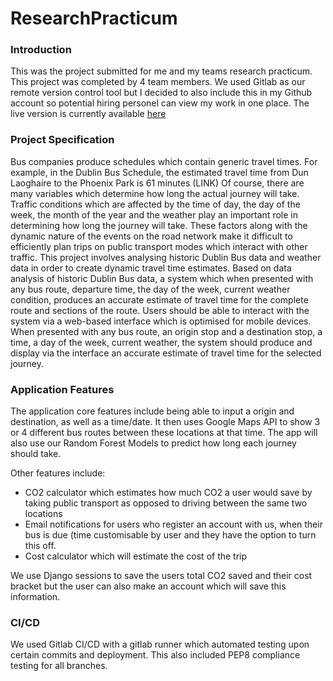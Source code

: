# ResearchPracticum

### Introduction
This was the project submitted for me and my teams research practicum. This project was completed by 4 team members. We used Gitlab as our remote version control tool but I decided to also include this in my Github account so potential hiring personel can view my work in one place. The live version is currently available [here](https://www.transporttelepathy.online/)


### Project Specification
Bus companies produce schedules which contain generic travel times. For example, in the Dublin Bus
Schedule, the estimated travel time from Dun Laoghaire to the Phoenix Park is 61 minutes (LINK) Of
course, there are many variables which determine how long the actual journey will take. Traffic
conditions which are affected by the time of day, the day of the week, the month of the year and the
weather play an important role in determining how long the journey will take. These factors along with
the dynamic nature of the events on the road network make it difficult to efficiently plan trips on public
transport modes which interact with other traffic.
This project involves analysing historic Dublin Bus data and weather data in order to create dynamic
travel time estimates. Based on data analysis of historic Dublin Bus data, a system which when
presented with any bus route, departure time, the day of the week, current weather condition,
produces an accurate estimate of travel time for the complete route and sections of the route.
Users should be able to interact with the system via a web-based interface which is optimised for
mobile devices. When presented with any bus route, an origin stop and a destination stop, a time, a
day of the week, current weather, the system should produce and display via the interface an accurate
estimate of travel time for the selected journey.

### Application Features

The application core features include being able to input a origin and destination, as well as a time/date. It then uses Google Maps API to show 3 or 4 different bus routes between these locations at that time. The app will also use our Random Forest Models to predict how long each journey should take.

Other features include:

- CO2 calculator which estimates how much CO2 a user would save by taking public transport as opposed to driving between the same two locations
- Email notifications for users who register an account with us, when their bus is due (time customisable by user and they have the option to turn this off.
- Cost calculator which will estimate the cost of the trip

We use Django sessions to save the users total CO2 saved and their cost bracket but the user can also make an account which will save this information.

### CI/CD
We used Gitlab CI/CD with a gitlab runner which automated testing upon certain commits and deployment. This also included PEP8 compliance testing for all branches. 


